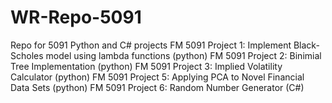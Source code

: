 # WR-Repo-5091
Repo for 5091 Python and C# projects
FM 5091 Project 1: Implement Black-Scholes model using lambda functions (python)
FM 5091 Project 2: Binimial Tree Implementation (python)
FM 5091 Project 3: Implied Volatility Calculator (python)
FM 5091 Project 5: Applying PCA to Novel Financial Data Sets (python)
FM 5091 Project 6: Random Number Generator (C#) 

